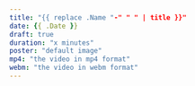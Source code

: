 ```yaml
---
title: "{{ replace .Name "-" " " | title }}"
date: {{ .Date }}
draft: true
duration: "x minutes"
poster: "default image"
mp4: "the video in mp4 format"
webm: "the video in webm format"
---
```

